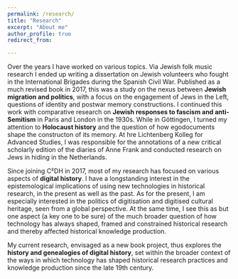 ```yaml
---
permalink: /research/
title: "Research"
excerpt: "About me"
author_profile: true
redirect_from: 

---
```


Over the years I have worked on various topics. Via Jewish folk music research I ended up writing a dissertation on Jewish volunteers who fought in the International Brigades during the Spanish Civil War. Published as a much revised book in 2017, this was a study on the nexus between **Jewish migration and politics**, with a focus on the engagement of Jews in the Left, questions of identity and postwar memory constructions. I continued this work with comparative research on  **Jewish responses to fascism and anti-Semitism** in Paris and London in the 1930s. While in Göttingen, I turned my attention to **Holocaust history** and the question of how egodocuments shape the constructon of its memory. At hre Lichtenberg Kolleg for Advanced Studies, I was responsible for the annotations of a new critical scholarly edition of the diaries of Anne Frank and conducted research on Jews in hiding in the Netherlands. 

Since joining C²DH in 2017, most of my research has focused on various aspects of **digital history**. I have a longstanding interest in the epistemological implications of using new technologies in historical research, in the present as well as the past. As for the present, I am especially interested in the politics of digitisation and digitised cultural heritage, seen from a global perspective. At the same time, I see this as but one aspect (a key one to be sure) of the much broader question of how technology has always shaped, framed and constrained historical research and thereby affected historical knowledge production.

My current research, envisaged as a new book project, thus explores the **history and genealogies of digital history**, set within the broader context of the ways in which technology has shaped historical research practices and knowledge production since the late 19th century. 




